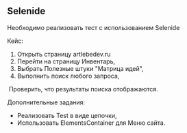 ## Selenide
Необходимо реализовать тест с использованием Selenide  

Кейс:
1. Открыть страницу artlebedev.ru
2. Перейти на страницу Инвентарь,
3. Выбрать Полезные штуки "Матрица идей", 
4. Выполнить поиск любого запроса,

 Проверить, что результаты поиска отображаются.  

Дополнительные задания: 
- Реализовать Test в виде цепочки, 
- Использовать ElementsContainer для Меню сайта.
